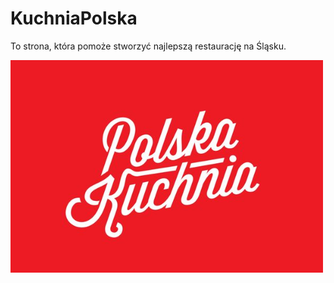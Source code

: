 # KuchniaPolska
To strona, która pomoże stworzyć najlepszą restaurację na Śląsku.

<img src = "restauracja-img/Polska Kuchnia.jpg" width = 500>
